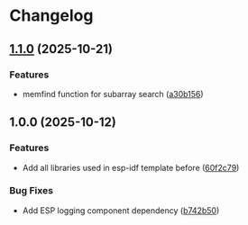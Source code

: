 # Changelog

## [1.1.0](https://github.com/sivakov512/embedlibs/compare/v1.0.0...v1.1.0) (2025-10-21)


### Features

* memfind function for subarray search ([a30b156](https://github.com/sivakov512/embedlibs/commit/a30b1569891f2a7a103d66d3bb66ed5dd69305d8))

## 1.0.0 (2025-10-12)


### Features

* Add all libraries used in esp-idf template before ([60f2c79](https://github.com/sivakov512/embedlibs/commit/60f2c7962888992eafb6931af8a0b5669b6beecf))


### Bug Fixes

* Add ESP logging component dependency ([b742b50](https://github.com/sivakov512/embedlibs/commit/b742b50014cbcc65025a182cfdfcda8d458e3148))
